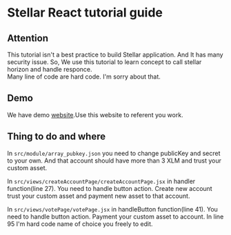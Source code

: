 # Stellar React tutorial guide

## Attention

This tutorial isn't a best practice to build Stellar application. And It has many security issue. So, We use this tutorial to learn concept to call stellar horizon and handle responce.  
Many line of code are hard code. I'm sorry about that.

## Demo

We have demo [website](https://ballpor98.github.io/StellarxReact101/).Use this website to referent you work.

## Thing to do and where
In ```src/module/array_pubkey.json``` you need to change publicKey and secret to your own. And that account should have more than 3 XLM and trust your custom asset.  

In ```src/views/createAccountPage/createAccountPage.jsx``` in handler function(line 27). You need to handle button action. Create new account trust your custom asset and payment new asset to that account.  

In ```src/views/votePage/votePage.jsx``` in handleButton function(line 41). You need to handle button action. Payment your custom asset to account. In line 95 I'm hard code name of choice you freely to edit.

